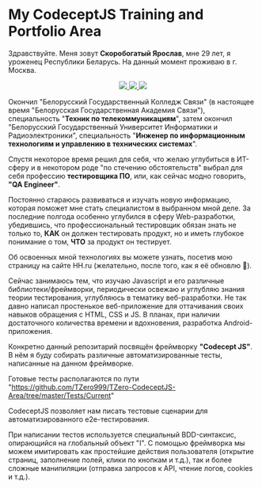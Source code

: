 # My CodeceptJS Training and Portfolio Area

Здравствуйте. Меня зовут <b>Скоробогатый Ярослав</b>, мне 29 лет, я уроженец Республики Беларусь. На данный момент проживаю в г. Москва.

<div id = 'social_links' class='link_btn' align = 'center'>
    <a href="https://vk.com/tzero">
        <img src = "https://img.shields.io/badge/vk-blue?style=for-the-badge"/>
    </a>
    <a href="https://hh.ru/resume/28a29296ff089d8bde0039ed1f4b5953344168">
        <img src = "https://img.shields.io/badge/HeadHunter-red?style=for-the-badge"/>
    </a>
    <a href="https://t.me/TZero_spb">
        <img src = "https://img.shields.io/badge/Telegram-blue?style=for-the-badge"/>
    </a>
</div>

Окончил "Белорусский Государственный Колледж Связи" (в настоящее время "Белорусская Государственная Академия Связи"), 
специальность "<b>Техник по телекоммуникациям</b>", затем окончил "Белорусский Государственный Университет Информатики и Радиоэлектроники", 
специальность "<b>Инженер по информационным технологиям и управлению в технических системах</b>".

Спустя некоторое время решил для себя, что желаю углубиться в ИТ-сферу и в некотором роде "по стечению обстоятельств" выбрал для себя 
профессию <b>тестировщика ПО</b>, или, как сейчас модно говорить, <b>"QA Engineer"</b>.

Постоянно стараюсь развиваться и изучать новую информацию, которая поможет мне стать специалистом в выбранном мной деле.
За последние полгода особенно углубился в сферу Web-разработки, убедившись, что профессиональный тестировщик обязан знать не только то, <b>КАК</b> он
должен тестировать продукт, но и иметь глубокое понимание о том, <b>ЧТО</b> за продукт он тестирует.

Об освоенных мной технологиях вы можете узнать, посетив мою страницу на сайте HH.ru (желательно, после того, как я её обновлю 🤫).

Сейчас занимаюсь тем, что изучаю Javascript и его различные библиотеки/фреймворки, периодически освежаю и углубляю знания теории тестирования,
углубляюсь в тематику веб-разработки. Не так давно написал простенькое веб-приложение для оттачивания своих навыков обращения с HTML, CSS и JS.
В планах, при наличии достаточного количества времени и вдохновения, разработка Android-приложения.

Конкретно данный репозитарий посвящён фреймворку <b>"Codecept JS"</b>.
В нём я буду собирать различные автоматизированные тесты, написанные на данном фреймворке.

Готовые тесты располагаются по пути "https://github.com/TZero999/TZero-CodeceptJS-Area/tree/master/Tests/Current"

CodeceptJS позволяет нам писать тестовые сценарии для автоматизированного e2e-тестирования.

При написании тестов используется специальный BDD-синтаксис, опирающийся на глобальный объект "I".
С помощью фреймворка мы можем имитировать как простейшие действия пользователя (открытие страниц, заполнение полей, клики по кнопкам и т.д.), 
так и более сложные манипиляции (отправка запросов к API, чтение логов, cookies и т.д.).